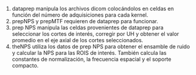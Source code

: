 1. dataprep manipula los archivos dicom colocándolos en celdas en función del número de adquisiciones para cada kernel.
2. prepNPS y prepMTF requieren de dataprep para funcionar.
3. prep NPS manipula las celdas provenientes de dataprep para seleccionar los cortes de interés, corregir por UH y obtener el valor promedio en el eje axial de los cortes seleccionados.
4. theNPS utiliza los datos de prep NPS para obtener el ensamble de ruido y calcular la NPS para las ROIS de interés. También calcula las constantes de normalización, la frecuencia espacial y el soporte compacto.

